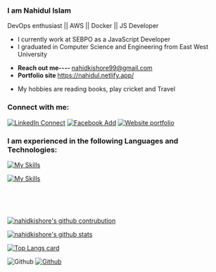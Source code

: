 ### I am Nahidul Islam
DevOps enthusiast || AWS || Docker || JS Developer  <br>
* I currently work at SEBPO as a JavaScript Developer
* I graduated in Computer Science and Engineering from East West University
- <strong>Reach out me----  </strong> nahidkishore99@gmail.com
- <strong>Portfolio site </strong> https://nahidul.netlify.app/
* My hobbies are reading books, play cricket and Travel
### Connect with me:
[![LinkedIn Connect](https://img.shields.io/badge/%20-Connect-black?color=14171A&labelColor=212121&logo=linkedin&logoColor=ffffff)](https://www.linkedin.com/in/nahid099/) 
[![Facebook Add](https://img.shields.io/badge/%20-Follow-black?color=14171A&labelColor=1976d2&logo=facebook&logoColor=ffffff)](https://www.facebook.com/nahid.kishore/)
[![Website portfolio](https://img.shields.io/badge/%20-Follow-black?color=14171A&labelColor=1976d2&logo=website&logoColor=ffffff)](https://nahidul.netlify.app/)
<br/>
### I am experienced in the following Languages and Technologies:
[![My Skills](https://skillicons.dev/icons?i=js,react,nodejs,express,aws,docker,kubernetes,git,ansible,jenkins,redux,tailwind,materialui,mongodb,mysql&perline=8&theme=dark)](https://skillicons.dev)

[![My Skills](https://skillicons.dev/icons?i=c,py,firebase,vscode,powershell,bash,postman,netlify,heroku,gitlab,nginx&perline=8&theme=dark)](https://skillicons.dev)
 
 
 <!--
<p align="center">
  <a href="https://skillicons.dev">
    <img src="https://skillicons.dev/icons?i=js,react,nodejs,express,aws,docker,kubernetes,git,ansible,jenkins,redux,tailwind,materialui,mongodb,mysql &theme=dark" />
  </a>
</p>
<p align="center">
  <a href="https://skillicons.dev">
    <img src="https://skillicons.dev/icons?i=c,py,firebase,git,vscode,powershell,bash,postman,netlify,heroku,gitlab,nginx," />
  </a>
</p>
-->
<br />
<br/>
<br/>

[![nahidkishore's github contrubution](https://github-readme-streak-stats.herokuapp.com/?user=nahidkishore&show_icons=true&theme=synthwave)](https://github.com/nahidkishore)


[![nahidkishore's github stats](https://github-readme-stats.vercel.app/api?username=nahidkishore&show_icons=true&theme=cobalt)](https://github.com/nahidkishore/github-readme-stats)

[![Top Langs card](https://github-readme-stats.vercel.app/api/top-langs/?username=nahidkishore&card_width=550&show_icons=true&theme=radical&layout=compact&langs_count=10)](https://github.com/nahidkishore)



![Github](https://visitor-badge.laobi.icu/badge?page_id=nahidkishore)
[![Github](https://img.shields.io/github/followers/nahidkishore?label=Follow&style=social)](https://github.com/nahidkishore)


